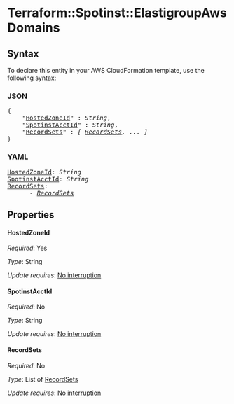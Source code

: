 # Terraform::Spotinst::ElastigroupAws Domains

## Syntax

To declare this entity in your AWS CloudFormation template, use the following syntax:

### JSON

<pre>
{
    "<a href="#hostedzoneid" title="HostedZoneId">HostedZoneId</a>" : <i>String</i>,
    "<a href="#spotinstacctid" title="SpotinstAcctId">SpotinstAcctId</a>" : <i>String</i>,
    "<a href="#recordsets" title="RecordSets">RecordSets</a>" : <i>[ <a href="domains-recordsets.md">RecordSets</a>, ... ]</i>
}
</pre>

### YAML

<pre>
<a href="#hostedzoneid" title="HostedZoneId">HostedZoneId</a>: <i>String</i>
<a href="#spotinstacctid" title="SpotinstAcctId">SpotinstAcctId</a>: <i>String</i>
<a href="#recordsets" title="RecordSets">RecordSets</a>: <i>
      - <a href="domains-recordsets.md">RecordSets</a></i>
</pre>

## Properties

#### HostedZoneId

_Required_: Yes

_Type_: String

_Update requires_: [No interruption](https://docs.aws.amazon.com/AWSCloudFormation/latest/UserGuide/using-cfn-updating-stacks-update-behaviors.html#update-no-interrupt)

#### SpotinstAcctId

_Required_: No

_Type_: String

_Update requires_: [No interruption](https://docs.aws.amazon.com/AWSCloudFormation/latest/UserGuide/using-cfn-updating-stacks-update-behaviors.html#update-no-interrupt)

#### RecordSets

_Required_: No

_Type_: List of <a href="domains-recordsets.md">RecordSets</a>

_Update requires_: [No interruption](https://docs.aws.amazon.com/AWSCloudFormation/latest/UserGuide/using-cfn-updating-stacks-update-behaviors.html#update-no-interrupt)

